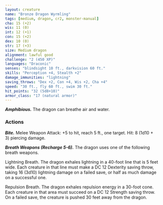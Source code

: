 ```yaml
---
layout: creature
name: "Bronze Dragon Wyrmling"
tags: [medium, dragon, cr2, monster-manual]
cha: 15 (+2)
wis: 11 (0)
int: 12 (+1)
con: 15 (+2)
dex: 10 (0)
str: 17 (+3)
size: Medium dragon
alignment: lawful good
challenge: "2 (450 XP)"
languages: "Draconic"
senses: "blindsight 10 ft., darkvision 60 ft."
skills: "Perception +4, Stealth +2"
damage_immunities: "lightning"
saving_throws: "Dex +2, Con +4, Wis +2, Cha +4"
speed: "30 ft., fly 60 ft., swim 30 ft."
hit_points: "32 (5d8+10)"
armor_class: "17 (natural armor)"
---
```


***Amphibious.*** The dragon can breathe air and water.

### Actions

***Bite.*** Melee Weapon Attack: +5 to hit, reach 5 ft., one target. Hit: 8 (1d10 + 3) piercing damage.

***Breath Weapons (Recharge 5-6).*** The dragon uses one of the following breath weapons.

Lightning Breath. The dragon exhales lightning in a 40-foot line that is 5 feet wide. Each creature in that line must make a DC 12 Dexterity saving throw, taking 16 (3d10) lightning damage on a failed save, or half as much damage on a successful one.

Repulsion Breath. The dragon exhales repulsion energy in a 30-foot cone. Each creature in that area must succeed on a DC 12 Strength saving throw. On a failed save, the creature is pushed 30 feet away from the dragon.